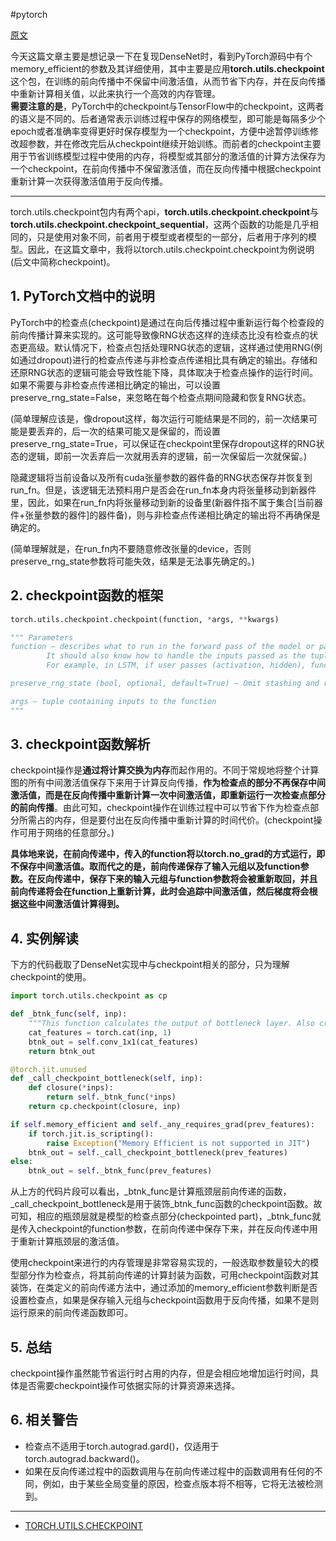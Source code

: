 #pytorch 

[原文](https://blog.csdn.net/weixin_43002433/article/details/105322846?spm=1001.2101.3001.6650.1&utm_medium=distribute.pc_relevant.none-task-blog-2%7Edefault%7ECTRLIST%7Edefault-1.highlightwordscore&depth_1-utm_source=distribute.pc_relevant.none-task-blog-2%7Edefault%7ECTRLIST%7Edefault-1.highlightwordscore)

今天这篇文章主要是想记录一下在复现DenseNet时，看到PyTorch源码中有个memory\_efficient的参数及其详细使用，其中主要是应用**torch.utils.checkpoint**这个包，在训练的前向传播中不保留中间激活值，从而节省下内存，并在反向传播中重新计算相关值，以此来执行一个高效的内存管理。  
**需要注意的是**，PyTorch中的checkpoint与TensorFlow中的checkpoint，这两者的语义是不同的。后者通常表示训练过程中保存的网络模型，即可能是每隔多少个epoch或者准确率变得更好时保存模型为一个checkpoint，方便中途暂停训练修改超参数，并在修改完后从checkpoint继续开始训练。而前者的checkpoint主要用于节省训练模型过程中使用的内存，将模型或其部分的激活值的计算方法保存为一个checkpoint，在前向传播中不保留激活值，而在反向传播中根据checkpoint重新计算一次获得激活值用于反向传播。

* * *

torch.utils.checkpoint包内有两个api，**torch.utils.checkpoint.checkpoint**与**torch.utils.checkpoint.checkpoint\_sequential**，这两个函数的功能是几乎相同的，只是使用对象不同，前者用于模型或者模型的一部分，后者用于序列的模型。因此，在这篇文章中，我将以torch.utils.checkpoint.checkpoint为例说明(后文中简称checkpoint)。

1\. PyTorch文档中的说明
-----------------

PyTorch中的检查点(checkpoint)是通过在向后传播过程中重新运行每个检查段的前向传播计算来实现的。这可能导致像RNG状态这样的连续态比没有检查点的状态更高级。默认情况下，检查点包括处理RNG状态的逻辑，这样通过使用RNG(例如通过dropout)进行的检查点传递与非检查点传递相比具有确定的输出。存储和还原RNG状态的逻辑可能会导致性能下降，具体取决于检查点操作的运行时间。如果不需要与非检查点传递相比确定的输出，可以设置preserve\_rng\_state=False，来忽略在每个检查点期间隐藏和恢复RNG状态。

(简单理解应该是，像dropout这样，每次运行可能结果是不同的，前一次结果可能是要丢弃的，后一次的结果可能又是保留的，而设置preserve\_rng\_state=True，可以保证在checkpoint里保存dropout这样的RNG状态的逻辑，即前一次丢弃后一次就用丢弃的逻辑，前一次保留后一次就保留。)

隐藏逻辑将当前设备以及所有cuda张量参数的器件备的RNG状态保存并恢复到run\_fn。但是，该逻辑无法预料用户是否会在run\_fn本身内将张量移动到新器件里，因此，如果在run\_fn内将张量移动到新的设备里(新器件指不属于集合\[当前器件+张量参数的器件\]的器件备)，则与非检查点传递相比确定的输出将不再确保是确定的。

(简单理解就是，在run\_fn内不要随意修改张量的device，否则preserve\_rng\_state参数将可能失效，结果是无法事先确定的。)

2\. checkpoint函数的框架
-------------------

```python
torch.utils.checkpoint.checkpoint(function, *args, **kwargs)

""" Parameters
function – describes what to run in the forward pass of the model or part of the model. 
		It should also know how to handle the inputs passed as the tuple. 
		For example, in LSTM, if user passes (activation, hidden), function should correctly use the first input as activation and the second input as hidden

preserve_rng_state (bool, optional, default=True) – Omit stashing and restoring the RNG state during each checkpoint.

args – tuple containing inputs to the function
"""

```

3\. checkpoint函数解析
------------------

checkpoint操作是**通过将计算交换为内存**而起作用的。不同于常规地将整个计算图的所有中间激活值保存下来用于计算反向传播，**作为检查点的部分不再保存中间激活值，而是在反向传播中重新计算一次中间激活值，即重新运行一次检查点部分的前向传播**。由此可知，checkpoint操作在训练过程中可以节省下作为检查点部分所需占的内存，但是要付出在反向传播中重新计算的时间代价。(checkpoint操作可用于网络的任意部分。)

**具体地来说，在前向传递中，传入的function将以torch.no\_grad的方式运行，即不保存中间激活值。取而代之的是，前向传递保存了输入元组以及function参数。在反向传递中，保存下来的输入元组与function参数将会被重新取回，并且前向传递将会在function上重新计算，此时会追踪中间激活值，然后梯度将会根据这些中间激活值计算得到。** 

4\. 实例解读
--------

下方的代码截取了DenseNet实现中与checkpoint相关的部分，只为理解checkpoint的使用。

```python
import torch.utils.checkpoint as cp

def _btnk_func(self, inp):
    """This function calculates the output of bottleneck layer. Also created for checkpoint."""
	cat_features = torch.cat(inp, 1)
    btnk_out = self.conv_1x1(cat_features)
    return btnk_out

@torch.jit.unused
def _call_checkpoint_bottleneck(self, inp):
    def closure(*inps):
        return self._btnk_func(*inps)
    return cp.checkpoint(closure, inp)

if self.memory_efficient and self._any_requires_grad(prev_features):
    if torch.jit.is_scripting():
        raise Exception("Memory Efficient is not supported in JIT")
    btnk_out = self._call_checkpoint_bottleneck(prev_features)
else:
    btnk_out = self._btnk_func(prev_features)

```

从上方的代码片段可以看出，\_btnk\_func是计算瓶颈层前向传递的函数，\_call\_checkpoint\_bottleneck是用于装饰\_btnk\_func函数的checkpoint函数。故可知，相应的瓶颈层就是模型的检查点部分(checkpointed part)，\_btnk\_func就是传入checkpoint的function参数，在前向传递中保存下来，并在反向传递中用于重新计算瓶颈层的激活值。

使用checkpoint来进行的内存管理是非常容易实现的，一般选取参数量较大的模型部分作为检查点，将其前向传递的计算封装为函数，可用checkpoint函数对其装饰，在类定义的前向传递方法中，通过添加的memory\_efficient参数判断是否设置检查点，如果是保存输入元组与checkpoint函数用于反向传播，如果不是则运行原来的前向传递函数即可。

5\. 总结
------

checkpoint操作虽然能节省运行时占用的内存，但是会相应地增加运行时间，具体是否需要checkpoint操作可依据实际的计算资源来选择。

6\. 相关警告
--------

*   检查点不适用于torch.autograd.gard()，仅适用于torch.autograd.backward()。
*   如果在反向传递过程中的函数调用与在前向传递过程中的函数调用有任何的不同，例如，由于某些全局变量的原因，检查点版本将不相等，它将无法被检测到。

* * *

*   [TORCH.UTILS.CHECKPOINT](https://pytorch.org/docs/stable/checkpoint.html)